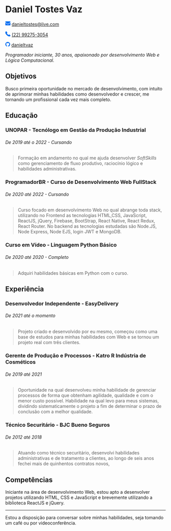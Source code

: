 # Daniel Tostes Vaz

![mail](./img/mail.png) [danieltostes@live.com ]()

![phone](./img/phone.png) [(22) 99275-3054](https://www.linkedin.com/in/danieltvaz/)

![github](./img/github.png) [danieltvaz](https://github.com/danieltvaz)

_Programador iniciante, 30 anos, apaixonado por desenvolvimento Web e Lógica Computacional._

## Objetivos

 Busco primeira oportunidade no mercado de desenvolvimento, com intuito de aprimorar minhas habilidades como desenvolvedor e crescer, me tornando um profissional cada vez mais completo.

## Educação

### UNOPAR - Tecnólogo em Gestão da Produção Industrial

###### _De 2019 até o 2022 - Cursando_

> Formação em andamento no qual me ajuda desenvolver _SoftSkills_ como gerenciamento de fluxo produtivo, raciocínio lógico e habilidades administrativas.

### ProgramadorBR - Curso de Desenvolvimento Web FullStack

###### _De 2020 até 2022 - Cursando_

> Curso focado em desenvolvimento Web no qual abrange toda stack, utilizando no Frontend as tecnologias HTML,CSS, JavaScript, ReactJS, jQuery, Firebase, BootStrap, React Native, React Redux, React Router. No backend as tecnologias estudadas são Node.JS, Node Express, Node EJS, login JWT e MongoDB.

### Curso em Vídeo - Linguagem Python Básico

###### _De 2020 até 2020 - Completo_

> Adquiri habilidades básicas em Python com o curso.

## Experiência

### Desenvolvedor Independente - EasyDelivery

###### _De 2021 até o momento_

> Projeto criado e desenvolvido por eu mesmo, começou como uma base de estudos para minhas habilidades com Web e se tornou um projeto real com três clientes. 

### Gerente de Produção e Processos - Katro R Indústria de Cosméticos

###### _De 2019 até 2021_

> Oportunidade na qual desenvolveu minha habilidade de gerenciar processos de forma que obtenham agilidade, qualidade e com o menor custo possível. Habilidade na qual levo para meus sistemas, dividindo sistematicamente o projeto a fim de determinar o prazo de conclusão com a melhor qualidade.

### Técnico Securitário - BJC Bueno Seguros

###### _De 2012 até 2018_

> Atuando como técnico securitário, desenvolvi habilidades administrativas e de tratamento a clientes, ao longo de seis anos fechei mais de quinhentos contratos novos, 

## Competências

Iniciante na área de desenvolvimento Web, estou apto a desenvolver projetos utilizando HTML, CSS e JavaScript e brevemente utilizando a biblioteca ReactJS e jQuery.

---

Estou a disposição para conversar sobre minhas habilidades, seja tomando um café ou por videoconferência.
